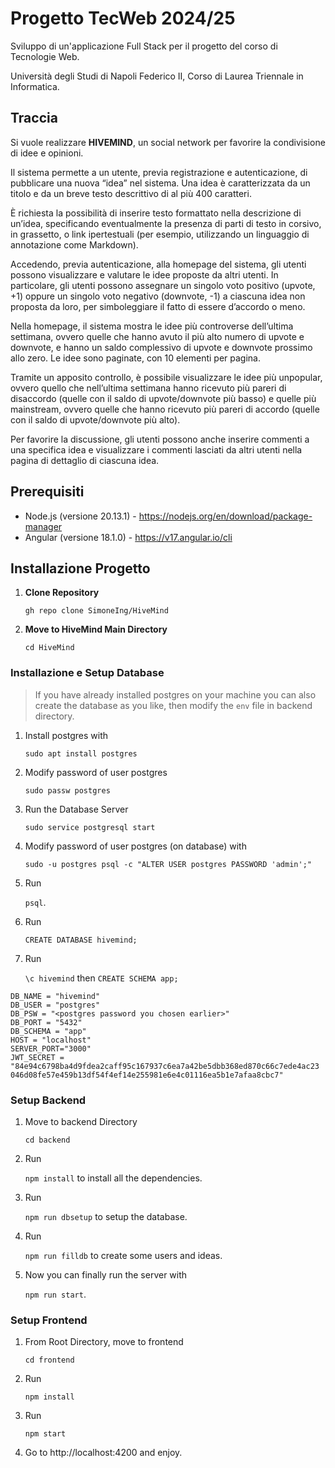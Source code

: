 # Progetto TecWeb 2024/25

Sviluppo di un'applicazione Full Stack per il progetto del corso di Tecnologie Web.  

Università degli Studi di Napoli Federico II, Corso di Laurea Triennale in Informatica.


## Traccia 

Si vuole realizzare **HIVEMIND**, un social network per favorire la condivisione di idee e opinioni. 

Il sistema permette a un utente, previa registrazione e autenticazione, di pubblicare una nuova “idea” nel sistema. 
Una idea è caratterizzata da un titolo e da un breve testo descrittivo di al più 400 caratteri.

È richiesta la possibilità di inserire testo formattato nella descrizione di un’idea, specificando eventualmente la presenza di parti di testo in corsivo, in grassetto, o link ipertestuali (per esempio, utilizzando un linguaggio di annotazione come Markdown).

Accedendo, previa autenticazione, alla homepage del sistema, gli utenti possono visualizzare e valutare le idee proposte da altri utenti.
In particolare, gli utenti possono assegnare un singolo voto positivo (upvote, +1) oppure un singolo voto negativo (downvote, -1) a ciascuna idea non proposta da loro, per simboleggiare il fatto di essere d’accordo o meno.

Nella homepage, il sistema mostra le idee più controverse dell’ultima settimana, ovvero quelle che hanno avuto il più alto numero di upvote e downvote, e hanno un saldo complessivo di upvote e downvote prossimo allo zero. 
Le idee sono paginate, con 10 elementi per pagina.

Tramite un apposito controllo, è possibile visualizzare le idee più unpopular, ovvero quello che nell’ultima settimana hanno ricevuto più pareri di disaccordo (quelle con il saldo di upvote/downvote più basso) e quelle più mainstream, ovvero quelle che hanno ricevuto più pareri di accordo (quelle con il saldo di upvote/downvote più alto).

Per favorire la discussione, gli utenti possono anche inserire commenti a una specifica idea e
visualizzare i commenti lasciati da altri utenti nella pagina di dettaglio di ciascuna idea.

## Prerequisiti 

- Node.js (versione 20.13.1) - https://nodejs.org/en/download/package-manager
- Angular (versione 18.1.0) - https://v17.angular.io/cli


## Installazione Progetto

1. **Clone Repository** 

    `gh repo clone SimoneIng/HiveMind` 

2. **Move to HiveMind Main Directory** 
    
    `cd HiveMind`

### Installazione e Setup Database 

> If you have already installed postgres on your machine you can also create the database as you like, then modify the `env` file in backend directory.

1. Install postgres with 

    `sudo apt install postgres`
2. Modify password of user postgres 

    `sudo passw postgres`
3. Run the Database Server 

    `sudo service postgresql start`
4. Modify password of user postgres (on database) with 

    `sudo -u postgres psql -c "ALTER USER postgres PASSWORD 'admin';"`
5. Run 

    `psql`. 
6. Run 
    
    `CREATE DATABASE hivemind;`
7. Run 

    `\c hivemind` then `CREATE SCHEMA app;` 

```
DB_NAME = "hivemind"
DB_USER = "postgres"
DB_PSW = "<postgres password you chosen earlier>"
DB_PORT = "5432"
DB_SCHEMA = "app"
HOST = "localhost"
SERVER_PORT="3000"
JWT_SECRET = "84e94c6798ba4d9fdea2caff95c167937c6ea7a42be5dbb368ed870c66c7ede4ac23
046d08fe57e459b13df54f4ef14e255981e6e4c01116ea5b1e7afaa8cbc7"
```

### Setup Backend 

1. Move to backend Directory 

    `cd backend`
2. Run 

    `npm install` to install all the dependencies. 
3. Run 

    `npm run dbsetup` to setup the database. 
4. Run 

    `npm run filldb` to create some users and ideas.
5. Now you can finally run the server with 

    `npm run start`. 

### Setup Frontend 

1. From Root Directory, move to frontend 

    `cd frontend`
2. Run 

    `npm install`
3. Run 

    `npm start`

4. Go to http://localhost:4200 and enjoy. 
